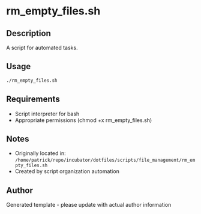 # rm_empty_files.sh

## Description
A script for automated tasks.

## Usage
```bash
./rm_empty_files.sh
```

## Requirements
- Script interpreter for bash
- Appropriate permissions (chmod +x rm_empty_files.sh)

## Notes
- Originally located in: `/home/patrick/repo/incubator/dotfiles/scripts/file_management/rm_empty_files.sh`
- Created by script organization automation

## Author
Generated template - please update with actual author information
